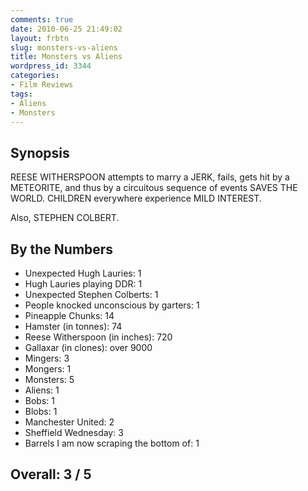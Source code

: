 ```yaml
---
comments: true
date: 2010-06-25 21:49:02
layout: frbtn
slug: monsters-vs-aliens
title: Monsters vs Aliens
wordpress_id: 3344
categories:
- Film Reviews
tags:
- Aliens
- Monsters
---
```


## Synopsis

REESE WITHERSPOON attempts to marry a JERK, fails, gets hit by a METEORITE, and thus by a circuitous sequence of events SAVES THE WORLD.  CHILDREN everywhere experience MILD INTEREST.

Also, STEPHEN COLBERT.

## By the Numbers

  * Unexpected Hugh Lauries: 1
  * Hugh Lauries playing DDR: 1
  * Unexpected Stephen Colberts: 1
  * People knocked unconscious by garters: 1
  * Pineapple Chunks: 14
  * Hamster (in tonnes): 74
  * Reese Witherspoon (in inches): 720
  * Gallaxar (in clones): over 9000
  * Mingers: 3
  * Mongers: 1
  * Monsters: 5
  * Aliens: 1
  * Bobs: 1
  * Blobs: 1
  * Manchester United: 2
  * Sheffield Wednesday: 3
  * Barrels I am now scraping the bottom of: 1

## Overall: 3 / 5
